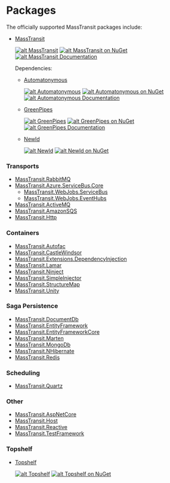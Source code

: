# Packages

The officially supported MassTransit packages include:

* [MassTransit](https://nuget.org/packages/MassTransit/)

  [![alt MassTransit](https://ci.appveyor.com/api/projects/status/github/masstransit/masstransit?svg=true "MassTransit")](https://ci.appveyor.com/project/phatboyg/masstransit) [![alt MassTransit on NuGet](https://img.shields.io/nuget/v/MassTransit.svg "MassTransit on NuGet")](https://nuget.org/packages/MassTransit/) [![alt MassTransit Documentation](https://img.shields.io/badge/docs-latest-brightgreen.svg "MassTransit Documentation")](/)

  Dependencies:
  * [Automatonymous](https://nuget.org/packages/Automatonymous/)

    [![alt Automatonymous](https://ci.appveyor.com/api/projects/status/github/masstransit/automatonymous?svg=true "Automatonymous")](https://ci.appveyor.com/project/phatboyg/automatonymous) [![alt Automatonymous on NuGet](https://img.shields.io/nuget/v/Automatonymous.svg "Automatonymous on NuGet")](https://nuget.org/packages/Automatonymous/) [![alt Automatonymous Documentation](https://img.shields.io/badge/docs-latest-brightgreen.svg "Automatonymous Documentation")](http://masstransit-project.com/Automatonymous/)

  * [GreenPipes](https://nuget.org/packages/GreenPipes/)

    [![alt GreenPipes](https://ci.appveyor.com/api/projects/status/github/masstransit/greenpipes?svg=true "GreenPipes")](https://ci.appveyor.com/project/phatboyg/greenpipes) [![alt GreenPipes on NuGet](https://img.shields.io/nuget/v/greenpipes.svg "GreenPipes on NuGet")](https://nuget.org/packages/GreenPipes/) [![alt GreenPipes Documentation](https://img.shields.io/badge/docs-latest-brightgreen.svg "GreenPipes Documentation")](http://masstransit-project.com/GreenPipes/)

  * [NewId](https://nuget.org/packages/NewId/)

    [![alt NewId](https://ci.appveyor.com/api/projects/status/github/phatboyg/NewId?svg=true "NewId")](https://ci.appveyor.com/project/phatboyg/NewId) [![alt NewId on NuGet](https://img.shields.io/nuget/v/NewId.svg "NewId on NuGet")](https://nuget.org/packages/NewId/)


### Transports

* [MassTransit.RabbitMQ](https://nuget.org/packages/MassTransit.RabbitMQ/)
* [MassTransit.Azure.ServiceBus.Core](https://nuget.org/packages/MassTransit.Azure.ServiceBus.Core/)
  * [MassTransit.WebJobs.ServiceBus](https://nuget.org/packages/MassTransit.WebJobs.ServiceBus/)
  * [MassTransit.WebJobs.EventHubs](https://nuget.org/packages/MassTransit.WebJobs.EventHubs/)
* [MassTransit.ActiveMQ](https://nuget.org/packages/MassTransit.ActiveMQ/)
* [MassTransit.AmazonSQS](https://nuget.org/packages/MassTransit.AmazonSQS/)
* [MassTransit.Http](https://nuget.org/packages/MassTransit.Http/)

### Containers

* [MassTransit.Autofac](https://nuget.org/packages/MassTransit.Autofac/)
* [MassTransit.CastleWindsor](https://nuget.org/packages/MassTransit.CastleWindsor/)
* [MassTransit.Extensions.DependencyInjection](https://nuget.org/packages/MassTransit.Extensions.DependencyInjection/)
* [MassTransit.Lamar](https://nuget.org/packages/MassTransit.Lamar/)
* [MassTransit.Ninject](https://nuget.org/packages/MassTransit.Ninject/)
* [MassTransit.SimpleInjector](https://nuget.org/packages/MassTransit.SimpleInjector/)
* [MassTransit.StructureMap](https://nuget.org/packages/MassTransit.StructureMap/)
* [MassTransit.Unity](https://nuget.org/packages/MassTransit.Unity/)

### Saga Persistence

* [MassTransit.DocumentDb](https://nuget.org/packages/MassTransit.DocumentDb/)
* [MassTransit.EntityFramework](https://nuget.org/packages/MassTransit.EntityFramework/)
* [MassTransit.EntityFrameworkCore](https://nuget.org/packages/MassTransit.EntityFrameworkCore/)
* [MassTransit.Marten](https://nuget.org/packages/MassTransit.Marten/)
* [MassTransit.MongoDb](https://nuget.org/packages/MassTransit.MongoDb/)
* [MassTransit.NHibernate](https://nuget.org/packages/MassTransit.NHibernate/)
* [MassTransit.Redis](https://nuget.org/packages/MassTransit.Redis/)

### Scheduling

* [MassTransit.Quartz](https://nuget.org/packages/MassTransit.Quartz/)

### Other

* [MassTransit.AspNetCore](https://nuget.org/packages/MassTransit.AspNetCore/)
* [MassTransit.Host](https://nuget.org/packages/MassTransit.Host/)
* [MassTransit.Reactive](https://nuget.org/packages/MassTransit.Reactive/)
* [MassTransit.TestFramework](https://nuget.org/packages/MassTransit.TestFramework/)

### Topshelf

* [Topshelf](https://nuget.org/packages/Topshelf/)

  [![alt Topshelf](https://ci.appveyor.com/api/projects/status/github/topshelf/topshelf?svg=true "Topshelf")](https://ci.appveyor.com/project/phatboyg/Topshelf) [![alt Topshelf on NuGet](https://img.shields.io/nuget/v/Topshelf.svg "Topshelf on NuGet")](https://nuget.org/packages/Topshelf/)


